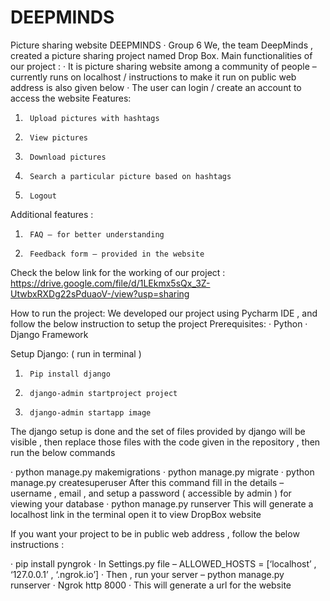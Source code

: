 # DEEPMINDS
Picture sharing website
DEEPMINDS
·        Group 6
We, the team DeepMinds , created a picture sharing project named Drop Box.
Main functionalities of our project :
·         It is picture sharing website among a community of people – currently runs on localhost / instructions to make it run on public web address is also given below 
·         The user can login / create an account to access the website
Features:
1.   	Upload pictures with hashtags
2.   	View pictures
3.   	Download pictures
4.   	Search a particular picture based on hashtags
5.   	Logout
 
Additional features :
1.   	FAQ – for better understanding
2.   	Feedback form – provided in the website
Check the below link for the working of our project :  https://drive.google.com/file/d/1LEkmx5sQx_3Z-UtwbxRXDg22sPduaoV-/view?usp=sharing
 
 
How to run the project:
We developed our project using Pycharm IDE , and follow the below instruction to setup the project
Prerequisites:
·         Python
·         Django Framework
 
Setup Django: ( run in terminal )
1.   	Pip install django
2.   	django-admin startproject project
3.   	django-admin startapp image
The django setup is done and the set of files provided by django will be visible , then replace those files with the code given in the repository , then run the below commands 
 
·         python manage.py makemigrations
·         python manage.py migrate
·         python manage.py createsuperuser 
After this command fill in the details – username , email , and setup a password ( accessible by admin ) for viewing your database
·         python manage.py runserver
This will generate a localhost link in the terminal open it to view DropBox website
 
 
If you want your project to be in public web address , follow the below instructions :
 
·         pip install pyngrok
·         In Settings.py file – ALLOWED_HOSTS = [‘localhost’ , ‘127.0.0.1’ , ‘.ngrok.io’]
·         Then , run your server – python manage.py runserver
·         Ngrok http 8000
·         This will generate a url for the website
 
 
 
 
 

